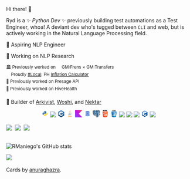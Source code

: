 Hi there! 👋

Ryd is a ✨ _Python Dev_ ✨ previously building test automations as a Test Engineer, whoa! A deviant dev who's tugged between `CLI` and web, but is actively working in the Natural Language Processing field.

  💼 Aspiring NLP Engineer
  
  💬 Working on NLP Research
  
  <sup title="on HIVE×WAX Blockchains">🏛️ Previously worked on <img src="https://gmtransfers.vercel.app/gmfrens-logo.png" width="10px" height="10px" /> GM:Frens × GM:Transfers</sup>
  <sup>&nbsp;</sup><br/>
  <sup title="using Python (Flask)"><img src="https://financeph.vercel.app/static/philippines.png" width="10px" height="10px" /> Proudly [#Local](https://rodmaniego.wordpress.com/2021/07/01/python-implementation-for-the-philippine-inflation-calculator/): PH [Inflation Calculator](https://financeph.vercel.app/)</sup>
  <sup>&nbsp;</sup><br/>
  <sup title="Cryptocurrency Prediction Service">🔮 Previously worked on Presage API</sup>
  <sup>&nbsp;</sup><br/>
  <sup>🐝 Previously worked on HiveHealth</sup>
  
  🧰 Builder of [Arkivist](https://github.com/rmaniego/arkivist), [Woshi](https://github.com/rmaniego/woshi), and [Nektar](https://github.com/rmaniego/nektar)
  
<div style="text-align: center;">
  <code><a href="#"><img src="https://raw.githubusercontent.com/github/explore/80688e429a7d4ef2fca1e82350fe8e3517d3494d/topics/python/python.png" width="20px"></a></code>
  <code><a href="#"><img src="https://skillicons.dev/icons?i=flask&theme=light" height="20px"></a></code>
  <code><a href="#"><img src="https://raw.githubusercontent.com/github/explore/80688e429a7d4ef2fca1e82350fe8e3517d3494d/topics/cpp/cpp.png" width="20px"></a></code>
  <code><a href="#"><img src="https://raw.githubusercontent.com/github/explore/80688e429a7d4ef2fca1e82350fe8e3517d3494d/topics/java/java.png" width="20px"></a></code>
  <code><a href="#"><img src="https://raw.githubusercontent.com/github/explore/80688e429a7d4ef2fca1e82350fe8e3517d3494d/topics/kotlin/kotlin.png" width="20px"></a></code>
  <code><a href="#"><img src="https://raw.githubusercontent.com/github/explore/80688e429a7d4ef2fca1e82350fe8e3517d3494d/topics/sql/sql.png" width="20px"></a></code>
  <code><a href="#"><img src="https://raw.githubusercontent.com/github/explore/80688e429a7d4ef2fca1e82350fe8e3517d3494d/topics/postgresql/postgresql.png" width="20px"></a></code>
  <code><a href="#"><img src="https://raw.githubusercontent.com/github/explore/80688e429a7d4ef2fca1e82350fe8e3517d3494d/topics/html/html.png" width="20px"></a></code>
  <code><a href="#"><img src="https://raw.githubusercontent.com/github/explore/80688e429a7d4ef2fca1e82350fe8e3517d3494d/topics/css/css.png" width="20px"></a></code>
  <code><a href="#"><img src="https://skillicons.dev/icons?i=js&theme=light" height="20px"></a></code>
  <code><a href="#"><img src="https://skillicons.dev/icons?i=ts&theme=light" height="20px"></a></code>
  <code><a href="#"><img src="https://skillicons.dev/icons?i=nuxtjs&theme=light" height="20px"></a></code>
  <code><a href="#"><img src="https://raw.githubusercontent.com/github/explore/80688e429a7d4ef2fca1e82350fe8e3517d3494d/topics/c/c.png" width="20px"></a></code>
  <code><a href="#"><img src="https://skillicons.dev/icons?i=r&theme=light" height="20px"></a></code>
</div>

<br>

<div>
  <span><a href="https://www.linkedin.com/in/rodmaniego/"><img src="https://img.shields.io/badge/LinkedIn-0077B5?style=for-the-badge&logo=linkedin&logoColor=white" height="20px"></a><span>&nbsp;
  <span><a href="https://rodmaniego.wordpress.com/"><img src="https://img.shields.io/badge/Wordpress-21759B?style=for-the-badge&logo=wordpress&logoColor=white" height="20px"></a><span>&nbsp;
  <span><a href="https://www.hackerrank.com/leaderboard?filter=Philippines&filter_on=country&limit=25&page=1&track=python&type=practice"><img src="https://img.shields.io/badge/-Hackerrank-2EC866?style=for-the-badge&logo=HackerRank&logoColor=white" height="20px"></a>
</div>
    

<br>

![RManiego's GitHub stats](https://github-readme-stats.vercel.app/api?username=rmaniego&show_icons=true&include_all_commits=true)

![](https://github-readme-stats.vercel.app/api/top-langs/?username=rmaniego&layout=compact&theme=buefy&hide_border=true)


Cards by [anuraghazra](https://github.com/anuraghazra/github-readme-stats).
